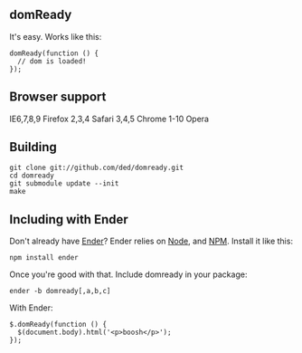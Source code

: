 domReady
--------
It's easy. Works like this:

    domReady(function () {
      // dom is loaded!
    });

Browser support
---------------
IE6,7,8,9
Firefox 2,3,4
Safari 3,4,5
Chrome 1-10
Opera

Building
--------

    git clone git://github.com/ded/domready.git
    cd domready
    git submodule update --init
    make

Including with Ender
--------------------
Don't already have [Ender](http://ender.no.de)? Ender relies on [Node](http://nodejs.org), and [NPM](http://npmjs.org). Install it like this:

    npm install ender

Once you're good with that. Include domready in your package:

    ender -b domready[,a,b,c]

With Ender:

    $.domReady(function () {
      $(document.body).html('<p>boosh</p>');
    });